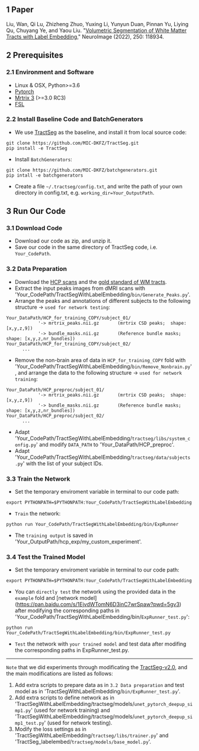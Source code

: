 ## 1 Paper
Liu, Wan, Qi Lu, Zhizheng Zhuo, Yuxing Li, Yunyun Duan, Pinnan Yu, Liying Qu, Chuyang Ye, and Yaou Liu. "[Volumetric Segmentation of White Matter Tracts with Label Embedding.](https://www.sciencedirect.com/science/article/pii/S1053811922000635)" NeuroImage (2022), 250: 118934.


## 2 Prerequisites
### 2.1 Environment and Software
* Linux & OSX, Python>=3.6
* [Pytorch](https://pytorch.org/)
* [Mrtrix 3](https://mrtrix.readthedocs.io/en/latest/installation/build_from_source.html) (>=3.0 RC3)
* [FSL](https://fsl.fmrib.ox.ac.uk/fsl/fslwiki/FslInstallation) 
### 2.2 Install Baseline Code and BatchGenerators
* We use [TractSeg](https://github.com/MIC-DKFZ/TractSeg/) as the baseline, and install it from local source code:
```
git clone https://github.com/MIC-DKFZ/TractSeg.git
pip install -e TractSeg
```
* Install `BatchGenerators`:
```
git clone https://github.com/MIC-DKFZ/batchgenerators.git
pip intall -e batchgenerators
```
* Create a file `~/.tractseg/config.txt`, and write the path of your own directory in config.txt, e.g. `working_dir=Your_OutputPath`.


## 3 Run Our Code
### 3.1 Download Code
* Download our code as zip, and unzip it.
* Save our code in the same directory of TractSeg code, i.e. `Your_CodePath`.
### 3.2 Data Preparation
* Download the [HCP scans](https://db.humanconnectome.org) and the [gold standard of WM tracts](https://db.humanconnectome.org).
* Extract the input peaks images from dMRI scans with 'Your_CodePath/TractSegWithLabelEmbedding/`bin/Generate_Peaks.py`'.
* Arrange the peaks and annotations of different subjects to the following structure -> `used for network testing`:
```
Your_DataPath/HCP_for_training_COPY/subject_01/
            '-> mrtrix_peaks.nii.gz       (mrtrix CSD peaks;  shape: [x,y,z,9])
            '-> bundle_masks.nii.gz       (Reference bundle masks; shape: [x,y,z,nr_bundles])
Your_DataPath/HCP_for_training_COPY/subject_02/
      ...
```
* Remove the non-brain area of data in `HCP_for_training_COPY` fold with 'Your_CodePath/TractSegWithLabelEmbedding/`bin/Remove_Nonbrain.py`', and arrange the data to the following structure -> `used for network training`:
```
Your_DataPath/HCP_preproc/subject_01/
            '-> mrtrix_peaks.nii.gz       (mrtrix CSD peaks;  shape: [x,y,z,9])
            '-> bundle_masks.nii.gz       (Reference bundle masks; shape: [x,y,z,nr_bundles])
Your_DataPath/HCP_preproc/subject_02/
      ...
```
* Adapt 'Your_CodePath/TractSegWithLabelEmbedding/`tractseg/libs/system_config.py`' and modify `DATA_PATH` to 'Your_DataPath/HCP_preproc'.
* Adapt 'Your_CodePath/TractSegWithLabelEmbedding/`tractseg/data/subjects.py`' with the list of your subject IDs.
### 3.3 Train the Network
* Set the temporary enviroment variable in terminal to our code path:
```
export PYTHONPATH=$PYTHONPATH:Your_CodePath/TractSegWithLabelEmbedding
```
* `Train` the network:
```
python run Your_CodePath/TractSegWithLabelEmbedding/bin/ExpRunner
```
* The `training output` is saved in 'Your_OutputPath/hcp_exp/my_custom_experiment'.
### 3.4 Test the Trained Model
* Set the temporary enviroment variable in terminal to our code path:
```
export PYTHONPATH=$PYTHONPATH:Your_CodePath/TractSegWithLabelEmbedding
```
* You can `directly test` the network using the provided data in the `example` fold and [network model] (https://pan.baidu.com/s/1EjvdWTomN6D3inC7wrSpaw?pwd=5gv3) after modifying the corresponding paths in 'Your_CodePath/TractSegWithLabelEmbedding/bin/`ExpRunner_test.py`':
```
python run Your_CodePath/TractSegWithLabelEmbedding/bin/ExpRunner_test.py
```
* `Test` the network with `your trained model` and test data after modifing the corresponding paths in ExpRunner_test.py.


---
`Note` that we did experiments through modificating the [TractSeg-v2.0](https://github.com/MIC-DKFZ/TractSeg/releases/tag/v2.0), and the main modifications are listed as follows:<br>
1) Add extra scripts to prepare data as in `3.2 Data preparation` and test model as in 'TractSegWithLabelEmbedding/`bin/ExpRunner_test.py`'. <br>
2) Add extra scripts to define network as in 'TractSegWithLabelEmbedding/tractseg/models/`unet_pytorch_deepup_simp1.py`' (used for network training) and 'TractSegWithLabelEmbedding/tractseg/models/`unet_pytorch_deepup_simp1_test.py`' (used for network testing). <br>
3) Modify the loss settings as in 'TractSegWithLabelEmbedding/`tractseg/libs/trainer.py`' and 'TractSeg_labelembed/`tractseg/models/base_model.py`'.







